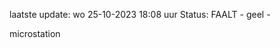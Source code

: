 laatste update: 
wo 25-10-2023 18:08   uur 
Status: FAALT - geel - 
<div class="service Y">microstation</div>